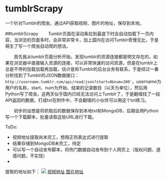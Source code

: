 # tumblrScrapy
一个针对Tumblr的爬虫，通过API获取视频、图片的地址，保存到本地。
 
##tumblrScrapy
&emsp;&emsp;Tumblr页面在滚动条拉到最底下时会自动加载下一页内容，当浏览的页面多时，会非常非常卡，加上国内在访问Tumblr奇慢无比，于是萌生了写一个爬虫自动爬的想法。

&emsp;&emsp;首先我从tumblr页面分析开始，发现tumblr的资源连接都是明文存在的，如果在浏览器中直接输入资源的连接，可以非常快速的访问资源，但是在tumblr上总是不停的加载加载再加载，估计是和Tumblr的后台业务有联系，于是经过一番分析找到了Tumblr的JSON数据接口：`http://username.tumblr.com/api/read/json?start=0&num=200'`，username为用户的名称，start、num为开始、结束的记录数目（以天为单位），然后用Python写了爬虫，这两天似乎国内已经无法访问上Tumblr了，于是翻墙找了一段API返回的数据，打成txt在附件中，不会翻墙的小伙伴可以用这个txt练习。

&emsp;&emsp;初步的设想是将抓取后的数据保存到本地txt和MongoDB，后期会用Python写一个下载脚本，批量读取这些URL进行下载。

ToDo:
 - 视频地址提取尚未完工，想用正则表达式进行提取
 - 结果存储到MongoDB未完工，待定
 - 可以写一个自动发布脚本，将热门数据自动发布到个人网页上（版权问题、道德问题，不实现）
 - 
 
提取的地址如下：
 <img src="https://github.com/henan715/tumblrScrapy/blob/master/捕获.PNG"/>
[视频地址](https://github.com/henan715/tumblrScrapy/blob/master/2.PNG)
[图片地址](https://github.com/henan715/tumblrScrapy/blob/master/捕获.PNG)
